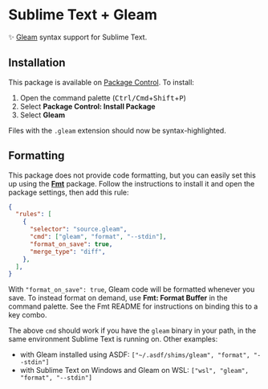 # Sublime Text + Gleam

✨ [Gleam](https://gleam.run) syntax support for Sublime Text.


## Installation

This package is available on
[Package Control](https://packagecontrol.io/installation). To install:

1. Open the command palette (<kbd>Ctrl/Cmd</kbd>+<kbd>Shift</kbd>+<kbd>P</kbd>)
2. Select **Package Control: Install Package**
3. Select **Gleam**

Files with the `.gleam` extension should now be syntax-highlighted.


## Formatting

This package does not provide code formatting, but you can easily set this up
using the [**Fmt**](https://packagecontrol.io/packages/Fmt) package. Follow the
instructions to install it and open the package settings, then add this rule:

```json
{
  "rules": [
    {
      "selector": "source.gleam",
      "cmd": ["gleam", "format", "--stdin"],
      "format_on_save": true,
      "merge_type": "diff",
    },
  ],
}
```

With `"format_on_save": true`, Gleam code will be formatted whenever you save.
To instead format on demand, use **Fmt: Format Buffer** in the command palette.
See the Fmt README for instructions on binding this to a key combo.

The above `cmd` should work if you have the `gleam` binary in your path, in the
same environment Sublime Text is running on. Other examples:

* with Gleam installed using ASDF:
  `["~/.asdf/shims/gleam", "format", "--stdin"]`
* with Sublime Text on Windows and Gleam on WSL:
  `["wsl", "gleam", "format", "--stdin"]`
